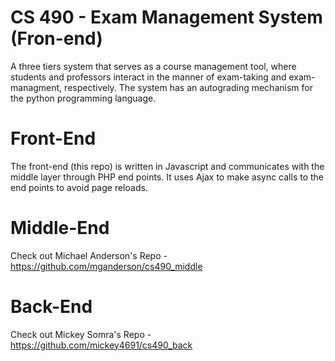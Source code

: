 # CS 490 - Exam Management System (Fron-end)

A three tiers system that serves as a course management tool, where students and professors interact in the manner of exam-taking and exam-managment, respectively. The system has an autograding mechanism for the python programming language. 

# Front-End

The front-end (this repo) is written in Javascript and communicates with the middle layer through PHP end points. It uses Ajax to make async calls to the end points to avoid page reloads. 

# Middle-End

Check out Michael Anderson's Repo - https://github.com/mganderson/cs490_middle

# Back-End

Check out Mickey Somra's Repo - https://github.com/mickey4691/cs490_back